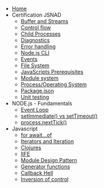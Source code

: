 - [Home](/)
- Certification JSNAD
  - [Buffer and Streams](certification/buffer-stream/README.md)
  - [Control flow](certification/control-flow/README.md)
  - [Child Processes](certification/child-processes/README.md)
  - [Diagnostics](certification/diagnostics/README.md)
  - [Error handling](certification/error-handling/README.md)
  - [Node.js CLI](certification/nodejs-cli/README.md)
  - [Events](certification/events/README.md)
  - [File System](certification/file-system/README.md)
  - [JavaScripts Prerequisites](certification/javascripts-prerequisites/README.md)
  - [Module system](certification/module-system/README.md)
  - [Process/Operating System](certification/process-operating-system/README.md)
  - [Package.json](certification/packagejson/README.md)
  - [Unit testing](certification/unit-testing/README.md)
- NODE.js - Fundamentals
  - [Event Loop](core/event-loop/README.md)
  - [setImmediate() vs setTimeout()](core/setimmediate-settimeout/README.md)
  - [process.nextTick()](core/nexttick/README.md)
- Javascript
  - [for await...of](javascript/for-await-of/README.md)
  - [Iterators and Iteration](javascript/iterators/README.md)
  - [Clojures](javascript/clojures/README.md)
  - [IIFE](javascript/iife/README.md)
  - [Module Design Pattern](javascript/module-pattern/README.md)
  - [Generator functions](javascript/generators/README.md)
  - [Callback Hell](javascript/callback-hell/README.md)
  - [Inversion of control](javascript/inversion-control/README.md)
